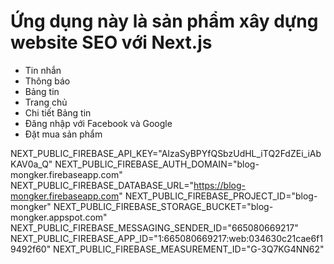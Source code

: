 # Ứng dụng này là sản phẩm xây dựng website SEO với Next.js 
* Tin nhắn
* Thông báo
* Bảng tin
* Trang chủ
* Chi tiết Bảng tin
* Đăng nhập với Facebook và Google
* Đặt mua sản phẩm

NEXT_PUBLIC_FIREBASE_API_KEY="AIzaSyBPYfQSbzUdHL_iTQ2FdZEi_iAbKAV0a_Q"
NEXT_PUBLIC_FIREBASE_AUTH_DOMAIN="blog-mongker.firebaseapp.com"
NEXT_PUBLIC_FIREBASE_DATABASE_URL="https://blog-mongker.firebaseapp.com"
NEXT_PUBLIC_FIREBASE_PROJECT_ID="blog-mongker"
NEXT_PUBLIC_FIREBASE_STORAGE_BUCKET="blog-mongker.appspot.com"
NEXT_PUBLIC_FIREBASE_MESSAGING_SENDER_ID="665080669217"
NEXT_PUBLIC_FIREBASE_APP_ID="1:665080669217:web:034630c21cae6f19492f60"
NEXT_PUBLIC_FIREBASE_MEASUREMENT_ID="G-3Q7KG4NN62"
